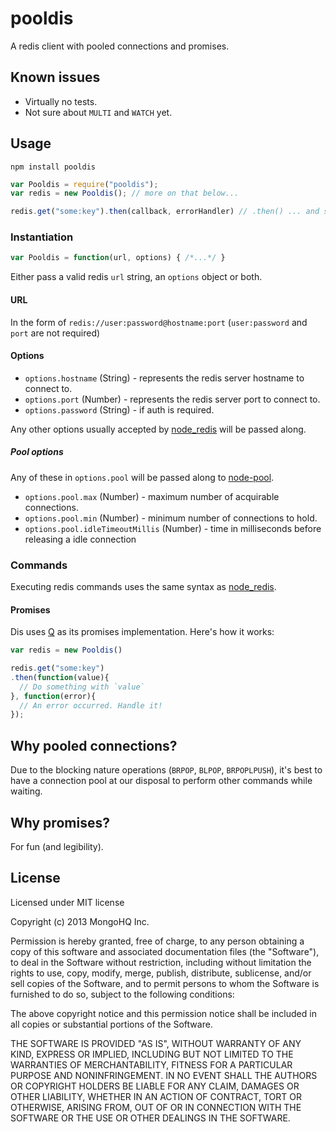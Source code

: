 # pooldis

A redis client with pooled connections and promises.

## Known issues

- Virtually no tests.
- Not sure about `MULTI` and `WATCH` yet.

## Usage

`npm install pooldis`

```javascript
var Pooldis = require("pooldis");
var redis = new Pooldis(); // more on that below...

redis.get("some:key").then(callback, errorHandler) // .then() ... and so on.
```

### Instantiation

```javascript
var Pooldis = function(url, options) { /*...*/ }
```

Either pass a valid redis `url` string, an `options` object or both.

#### URL

In the form of `redis://user:password@hostname:port` (`user:password` and `port` are not required)

#### Options

- `options.hostname` (String) - represents the redis server hostname to connect to.
- `options.port` (Number) - represents the redis server port to connect to.
- `options.password` (String) - if auth is required.

Any other options usually accepted by [node_redis](https://github.com/mranney/node_redis) will be passed along.

##### Pool options

Any of these in `options.pool` will be passed along to [node-pool](https://github.com/coopernurse/node-pool).

- `options.pool.max` (Number) - maximum number of acquirable connections.
- `options.pool.min` (Number) - minimum number of connections to hold.
- `options.pool.idleTimeoutMillis` (Number) - time in milliseconds before releasing a idle connection

### Commands

Executing redis commands uses the same syntax as [node_redis](https://github.com/mranney/node_redis).

#### Promises

Dis uses [Q](https://github.com/kriskowal/q) as its promises implementation. Here's how it works:

```javascript
var redis = new Pooldis()

redis.get("some:key")
.then(function(value){
  // Do something with `value`
}, function(error){
  // An error occurred. Handle it!
});
```

## Why pooled connections?

Due to the blocking nature operations (`BRPOP`, `BLPOP`, `BRPOPLPUSH`), it's best to have a connection pool at our disposal to perform other commands while waiting.

## Why promises?

For fun (and legibility).

## License

Licensed under MIT license

Copyright (c) 2013 MongoHQ Inc.

Permission is hereby granted, free of charge, to any person obtaining a copy of this software and associated documentation files (the "Software"), to deal in the Software without restriction, including without limitation the rights to use, copy, modify, merge, publish, distribute, sublicense, and/or sell copies of the Software, and to permit persons to whom the Software is furnished to do so, subject to the following conditions:

The above copyright notice and this permission notice shall be included in all copies or substantial portions of the Software.

THE SOFTWARE IS PROVIDED "AS IS", WITHOUT WARRANTY OF ANY KIND, EXPRESS OR IMPLIED, INCLUDING BUT NOT LIMITED TO THE WARRANTIES OF MERCHANTABILITY, FITNESS FOR A PARTICULAR PURPOSE AND NONINFRINGEMENT. IN NO EVENT SHALL THE AUTHORS OR COPYRIGHT HOLDERS BE LIABLE FOR ANY CLAIM, DAMAGES OR OTHER LIABILITY, WHETHER IN AN ACTION OF CONTRACT, TORT OR OTHERWISE, ARISING FROM, OUT OF OR IN CONNECTION WITH THE SOFTWARE OR THE USE OR OTHER DEALINGS IN THE SOFTWARE.